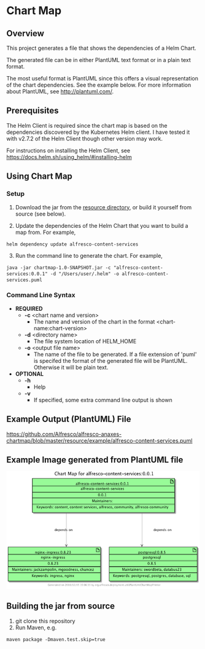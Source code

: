 # Chart Map

## Overview

This project generates a file that shows the dependencies of a Helm Chart.

The generated file can be in either PlantUML text format or in a plain text format.  

The most useful format is PlantUML since this offers a visual representation of the chart dependencies.  See the example below.
For more information about PlantUML, see http://plantuml.com/. 

## Prerequisites

The Helm Client is required since the chart map is based on the dependencies discovered by the Kubernetes Helm client. I have tested it with v2.7.2 of the Helm Client though other version may work. 

For instructions on installing the Helm Client, see https://docs.helm.sh/using_helm/#installing-helm


## Using Chart Map

### Setup

1. Download the jar from the [resource directory](./resource/jar), or build it yourself from source (see below).

2. Update the dependencies of the Helm Chart that you want to build a map from. For example,
```
helm dependency update alfresco-content-services
```
3. Run the command line to generate the chart.  For example, 
```
java -jar chartmap-1.0-SNAPSHOT.jar -c "alfresco-content-services:0.0.1" -d "/Users/user/.helm" -o alfresco-content-services.puml 
``` 

### Command Line Syntax

* **REQUIRED**
   * **-c** \<chart name and version\>
      * The name and version of the chart in the format \<chart-name\:chart-version\>
   * **-d** \<directory name\>
      * The file system location of HELM_HOME 
   * **-o** \<output file name\>
      * The name of the file to be generated.  If a file extension of 'puml' is specifed the format of the generated file will be PlantUML.  Otherwise it will be plain text. 
* **OPTIONAL** 
   * **-h**
      * Help
   * **-v**
      * If specified, some extra command line output is shown
 
## Example Output (PlantUML) File

https://github.com/Alfresco/alfresco-anaxes-chartmap/blob/master/resource/example/alfresco-content-services.puml

## Example Image generated from PlantUML file

![](./resource/example/alfresco-content-services.png)

## Building the jar from source

1.  git clone this repository
2.  Run Maven, e.g. 
```
maven package -Dmaven.test.skip=true 

```

